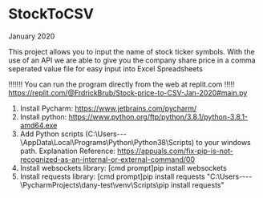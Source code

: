 # StockToCSV

January 2020

This project allows you to input the name of stock ticker symbols.
With the use of an API we are able to give you the company share price in a comma seperated value file for easy input into Excel Spreadsheets

!!!!!!! You can run the program directly from the web at replit.com !!!!!
https://replit.com/@FrdrickBrub/Stock-price-to-CSV-Jan-2020#main.py

1. Install Pycharm: https://www.jetbrains.com/pycharm/
2. Install python: https://www.python.org/ftp/python/3.8.1/python-3.8.1-amd64.exe
3. Add Python scripts (C:\Users\---\AppData\Local\Programs\Python\Python38\Scripts) to your windows path. Explanation Reference: https://appuals.com/fix-pip-is-not-recognized-as-an-internal-or-external-command/00	
4. Install websockets library: [cmd prompt]pip install websockets
5. Install requests library: [cmd prompt]pip install requests
	"C:\Users\----\PycharmProjects\dany-test\venv\Scripts\pip install requests"
	



